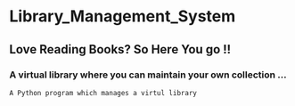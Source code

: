 # Library_Management_System

## Love Reading Books? So Here You go !!

### A virtual library where you can maintain your own collection ...

 `A Python program which manages a virtul library`
